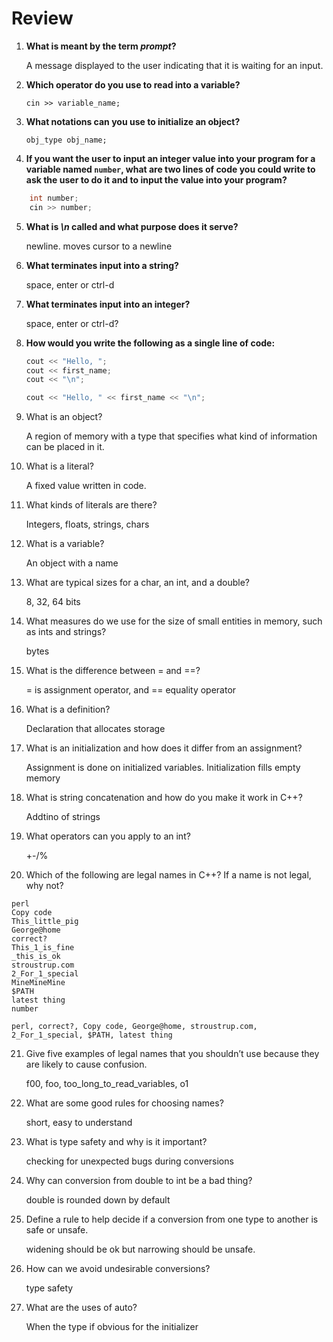 # Review

1. **What is meant by the term *prompt*?**

    A message displayed to the user indicating that it is waiting for an input.

2. **Which operator do you use to read into a variable?**

    `cin >> variable_name;`

3. **What notations can you use to initialize an object?**

    `obj_type obj_name;`

4. **If you want the user to input an integer value into your program for a variable named `number`, what are two lines of code you could write to ask the user to do it and to input the value into your program?**

```cpp
    int number;
    cin >> number;
```


5. **What is *\n* called and what purpose does it serve?**

    newline. moves cursor to a newline

6. **What terminates input into a string?**

    space, enter or ctrl-d

7. **What terminates input into an integer?**

    space, enter or ctrl-d?

8. **How would you write the following as a single line of code:**
   ```cpp
   cout << "Hello, ";
   cout << first_name;
   cout << "\n";
    ```

    ```cpp
    cout << "Hello, " << first_name << "\n";
    ```

9. What is an object?

    A region of memory with a type that specifies what kind of information can be placed in it.

10. What is a literal?

    A fixed value written in code.

11. What kinds of literals are there?

    Integers, floats, strings, chars

12. What is a variable?

    An object with a name

13. What are typical sizes for a char, an int, and a double?

    8, 32, 64 bits

14. What measures do we use for the size of small entities in memory, such as ints and strings?

    bytes

15. What is the difference between = and ==?

    = is assignment operator, and == equality operator

16. What is a definition?

    Declaration that allocates storage

17. What is an initialization and how does it differ from an assignment?

    Assignment is done on initialized variables. Initialization fills empty memory

18. What is string concatenation and how do you make it work in C++?

    Addtino of strings

19. What operators can you apply to an int?

    +-/%

20. Which of the following are legal names in C++? If a name is not legal, why not?
```
perl
Copy code
This_little_pig
George@home
correct?
This_1_is_fine
_this_is_ok
stroustrup.com
2_For_1_special
MineMineMine
$PATH
latest thing
number
```

    perl, correct?, Copy code, George@home, stroustrup.com, 2_For_1_special, $PATH, latest thing


21. Give five examples of legal names that you shouldn’t use because they are likely to cause confusion.

    f00, foo, too_long_to_read_variables, o1

22. What are some good rules for choosing names?

    short, easy to understand

23. What is type safety and why is it important?

    checking for unexpected bugs during conversions

24. Why can conversion from double to int be a bad thing?

    double is rounded down by default

25. Define a rule to help decide if a conversion from one type to another is safe or unsafe.

    widening should be ok but narrowing should be unsafe.

26. How can we avoid undesirable conversions?

    type safety

27. What are the uses of auto?

    When the type if obvious for the initializer
